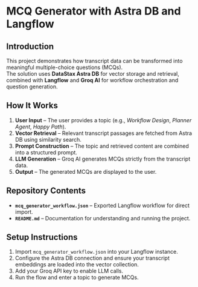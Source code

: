 # MCQ Generator with Astra DB and Langflow

## Introduction
This project demonstrates how transcript data can be transformed into meaningful multiple-choice questions (MCQs).  
The solution uses **DataStax Astra DB** for vector storage and retrieval, combined with **Langflow** and **Groq AI** for workflow orchestration and question generation.

## How It Works
1. **User Input** – The user provides a topic (e.g., *Workflow Design*, *Planner Agent*, *Happy Path*).  
2. **Vector Retrieval** – Relevant transcript passages are fetched from Astra DB using similarity search.  
3. **Prompt Construction** – The topic and retrieved content are combined into a structured prompt.  
4. **LLM Generation** – Groq AI generates MCQs strictly from the transcript data.  
5. **Output** – The generated MCQs are displayed to the user.

## Repository Contents
- **`mcq_generator_workflow.json`** – Exported Langflow workflow for direct import.  
- **`README.md`** – Documentation for understanding and running the project.  

## Setup Instructions
1. Import `mcq_generator_workflow.json` into your Langflow instance.  
2. Configure the Astra DB connection and ensure your transcript embeddings are loaded into the vector collection.  
3. Add your Groq API key to enable LLM calls.  
4. Run the flow and enter a topic to generate MCQs.  